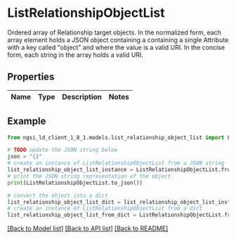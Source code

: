 # ListRelationshipObjectList

Ordered array of Relationship target objects. In the normalized form, each array element holds a JSON object  containing a containing a single Attribute with a key called \"object\"  and where the value is a valid URI. In the concise form, each string  in the array holds a valid URI. 

## Properties

Name | Type | Description | Notes
------------ | ------------- | ------------- | -------------

## Example

```python
from ngsi_ld_client_1_8_1.models.list_relationship_object_list import ListRelationshipObjectList

# TODO update the JSON string below
json = "{}"
# create an instance of ListRelationshipObjectList from a JSON string
list_relationship_object_list_instance = ListRelationshipObjectList.from_json(json)
# print the JSON string representation of the object
print(ListRelationshipObjectList.to_json())

# convert the object into a dict
list_relationship_object_list_dict = list_relationship_object_list_instance.to_dict()
# create an instance of ListRelationshipObjectList from a dict
list_relationship_object_list_from_dict = ListRelationshipObjectList.from_dict(list_relationship_object_list_dict)
```
[[Back to Model list]](../README.md#documentation-for-models) [[Back to API list]](../README.md#documentation-for-api-endpoints) [[Back to README]](../README.md)


